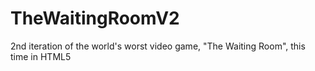 # TheWaitingRoomV2
2nd iteration of the world's worst video game, "The Waiting Room", this time in HTML5
